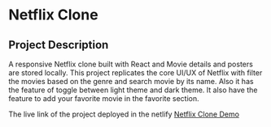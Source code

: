# Netflix Clone 

## Project Description
A responsive Netflix clone built with React and Movie details and posters are stored locally. This project replicates the core UI/UX of Netflix with filter the movies based on the genre and search movie by its name.
Also it has the feature of toggle between light theme and dark theme. It also have the feature to add your favorite movie in the favorite section.

The live link of the project deployed in the netlify [Netflix Clone Demo](https://app.netlify.com/sites/teal-boba-0b87cc/overview)
